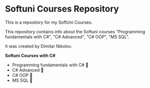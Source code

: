 
# Softuni Courses Repository

This is a repository for my SoftUni Courses.

This repository contains info about the Softuni courses "Programming fundamentals with C#", "C# Advanced", "C# OOP", "MS SQL".

It was created by Dimitar Nikolov. 

**Softuni Courses with C#**
- Programming fundamentals with C# 💓
- C# Advanced 💓
- C# OOP 💓
- MS SQL 💓



